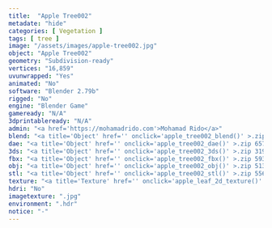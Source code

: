 ```yaml
---
title:  "Apple Tree002"
metadate: "hide"
categories: [ Vegetation ]
tags: [ tree ]
image: "/assets/images/apple-tree002.jpg"
object: "Apple Tree002"
geometry: "Subdivision-ready"
vertices: "16,859"
uvunwrapped: "Yes"
animated: "No"
software: "Blender 2.79b"
rigged: "No"
engine: "Blender Game"
gameready: "N/A"
3dprintableready: "N/A"
admin: "<a href='https://mohamadrido.com'>Mohamad Rido</a>"
blend: "<a title='Object' href='' onclick='apple_tree002_blend()' >.zip 8.4 MB</a>"
dae: "<a title='Object' href='' onclick='apple_tree002_dae()' >.zip 657.6 kB</a>"
3ds: "<a title='Object' href='' onclick='apple_tree002_3ds()' >.zip 319.1 kB</a>"
fbx: "<a title='Object' href='' onclick='apple_tree002_fbx()' >.zip 593.6 kB</a>"
obj: "<a title='Object' href='' onclick='apple_tree002_obj()' >.zip 513.5 kB</a>"
stl: "<a title='Object' href='' onclick='apple_tree002_stl()' >.zip 556.0 kB</a>"
texture: "<a title='Texture' href='' onclick='apple_leaf_2d_texture()' >appleleaf2d</a>"
hdri: "No"
imagetexture: ".jpg"
environment: ".hdr"
notice: "-"
---
```

